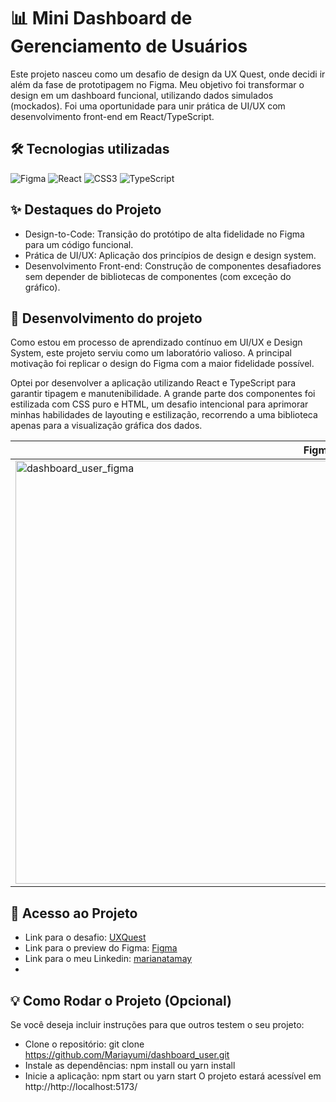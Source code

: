# 📊 Mini Dashboard de Gerenciamento de Usuários
Este projeto nasceu como um desafio de design da UX Quest, onde decidi ir além da fase de prototipagem no Figma. Meu objetivo foi transformar o design em um dashboard funcional, utilizando dados simulados (mockados). Foi uma oportunidade para unir prática de UI/UX com desenvolvimento front-end em React/TypeScript.

## 🛠️ Tecnologias utilizadas
![Figma](https://img.shields.io/badge/figma-%23F24E1E.svg?style=for-the-badge&logo=figma&logoColor=white)
![React](https://img.shields.io/badge/react-%2320232a.svg?style=for-the-badge&logo=react&logoColor=%2361DAFB)
![CSS3](https://img.shields.io/badge/css3-%231572B6.svg?style=for-the-badge&logo=css3&logoColor=white)
![TypeScript](https://img.shields.io/badge/typescript-%23007ACC.svg?style=for-the-badge&logo=typescript&logoColor=white)

## ✨ Destaques do Projeto
- Design-to-Code: Transição do protótipo de alta fidelidade no Figma para um código funcional.
- Prática de UI/UX: Aplicação dos princípios de design e design system.
- Desenvolvimento Front-end: Construção de componentes desafiadores sem depender de bibliotecas de componentes (com exceção do gráfico).

## 🚀 Desenvolvimento do projeto
Como estou em processo de aprendizado contínuo em UI/UX e Design System, este projeto serviu como um laboratório valioso. A principal motivação foi replicar o design do Figma com a maior fidelidade possível.

Optei por desenvolver a aplicação utilizando React e TypeScript para garantir tipagem e manutenibilidade. A grande parte dos componentes foi estilizada com CSS puro e HTML, um desafio intencional para aprimorar minhas habilidades de layouting e estilização, recorrendo a uma biblioteca apenas para a visualização gráfica dos dados.

| Figma         | React         |
| ------------- |:-------------:| 
| <img width="969" height="677" alt="dashboard_user_figma" src="https://github.com/user-attachments/assets/0a8f994b-14d7-4e1a-bff5-d0282a63143e" /> | <img width="925" height="614" alt="Captura de tela de 2025-10-14 11-23-33" src="https://github.com/user-attachments/assets/187939d8-ff2c-4ce4-8514-4893a278b4f6" /> |

## 🔗 Acesso ao Projeto
- Link para o desafio: [UXQuest](https://www.linkedin.com/posts/ux-quest_uxquest-minidesafio-uxdesign-activity-7379545734657953792-cKwJ?utm_source=share&utm_medium=member_desktop&rcm=ACoAADf4MlUBzIk634HJxj0vfG0So2C-uuLbois])
- Link para o preview do Figma: [Figma](https://www.figma.com/proto/auRNjhNwvmDOkFpD9nPW2O/Mariana?node-id=338-3&t=Sp6JbIrVNaoVkVAC-1&scaling=scale-down&content-scaling=fixed&page-id=0%3A1)
- Link para o meu Linkedin: [marianatamay](https://www.linkedin.com/in/marianatamay/)
- 
## 💡 Como Rodar o Projeto (Opcional)
Se você deseja incluir instruções para que outros testem o seu projeto:
- Clone o repositório: git clone https://github.com/Mariayumi/dashboard_user.git
- Instale as dependências: npm install ou yarn install
- Inicie a aplicação: npm start ou yarn start
O projeto estará acessível em http://http://localhost:5173/
